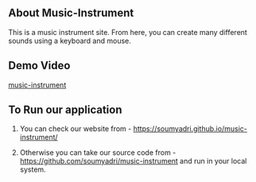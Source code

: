 ## About Music-Instrument

This is a music instrument site. From here, you can create many different sounds using a keyboard and mouse.

## Demo Video

[music-instrument](https://drive.google.com/file/d/1LYRNjZTR-1eebYHrjsyYaeVmnMdm1zBW/view)

## To Run our application

1. You can check our website from - https://soumyadri.github.io/music-instrument/

2. Otherwise you can take our source code from - https://github.com/soumyadri/music-instrument and run in your local system.
